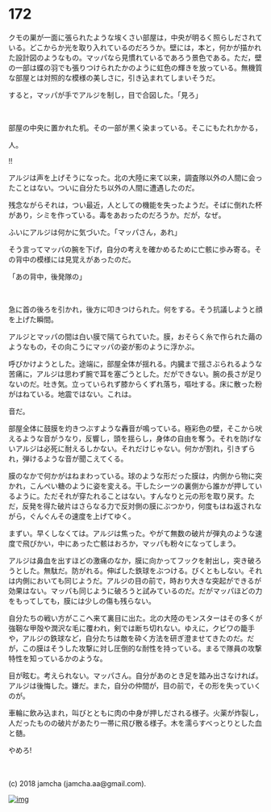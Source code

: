 # 172

クモの巣が一面に張られたような埃くさい部屋は，中央が明るく照らしだされている。どこからか光を取り入れているのだろうか。壁には，本と，何かが描かれた設計図のようなもの。マッパなら見慣れているであろう景色である。ただ，壁の一部は蝶の羽でも張りつけられたかのように虹色の輝きを放っている。無機質な部屋とは対照的な模様の美しさに，引き込まれてしまいそうだ。  

すると，マッパが手でアルジを制し，目で合図した。「見ろ」  

<br>  

部屋の中央に置かれた机。その一部が黒く染まっている。そこにもたれかかる，  

人。  

!!  

アルジは声を上げそうになった。北の大陸に来て以来，調査隊以外の人間に会ったことはない。ついに自分たち以外の人間に遭遇したのだ。  

残念ながらそれは，つい最近，人としての機能を失ったようだ。そばに倒れた杯があり，シミを作っている。毒をあおったのだろうか。だが，なぜ。  

ふいにアルジは何かに気づいた。「マッパさん，あれ」  

そう言ってマッパの腕を下げ，自分の考えを確かめるために亡骸に歩み寄る。その背中の模様には見覚えがあったのだ。  

「あの背中，後発隊の」  

<br>  

急に首の後ろを引かれ，後方に叩きつけられた。何をする。そう抗議しようと顔を上げた瞬間。  

アルジとマッパの間は白い膜で隔てられていた。膜，おそらく糸で作られた繭のようなもの，その向こうにマッパの姿が影のように浮かぶ。  

呼びかけようとした。途端に，部屋全体が揺れる。内臓まで揺さぶられるような苦痛に，アルジは思わず腕で耳を塞ごうとした。だができない。腕の長さが足りないのだ。吐き気。立っていられず膝からくずれ落ち，嘔吐する。床に散った粉がはねている。地震ではない。これは。  

音だ。  

部屋全体に鼓膜を灼きつぶすような轟音が鳴っている。極彩色の壁，そこから吠えるような音がうなり，反響し，頭を揺らし，身体の自由を奪う。それを防げないアルジは必死に耐えるしかない。それだけじゃない。何かが割れ，引きずられ，弾けるような音が聞こえてくる。  

膜のなかで何かがはねまわっている。球のような形だった膜は，内側から物に突かれ，こんぺい糖のように姿を変える。干したシーツの裏側から誰かが押しているように。ただそれが穿たれることはない。すんなりと元の形を取り戻す。ただ，反発を得た破片はさらなる力で反対側の膜にぶつかり，何度もはね返されながら，ぐんぐんその速度を上げてゆく。  

まずい。早くしなくては。アルジは焦った。やがて無数の破片が弾丸のような速度で飛びかい，中にあった亡骸はおろか，マッパも粉々になってしまう。  

アルジは鼻血を出すほどの激痛のなか，膜に向かってフックを射出し，突き破ろうとした。無駄だ。防がれる。伸ばした鉄球をぶつける。びくともしない。それは内側においても同じようだ。アルジの目の前で，時おり大きな突起ができるが効果はない。マッパも同じように破ろうと試みているのだ。だがマッパほどの力をもってしても，膜には少しの傷も残らない。  

自分たちの戦い方がここへ来て裏目に出た。北の大陸のモンスターはその多くが強靭な甲殻や潤沢な毛に覆われ，剣では断ち切れない。ゆえに，クビワの籠手や，アルジの鉄球など，自分たちは敵を砕く方法を研ぎ澄ませてきたのだ。だが，この膜はそうした攻撃に対し圧倒的な耐性を持っている。まるで隊員の攻撃特性を知っているかのような。  

目が眩む。考えられない。マッパさん。自分があのとき足を踏み出さなければ。アルジは後悔した。嫌だ。また，自分の仲間が，目の前で，その形を失っていくのが。  

車輪に飲み込まれ，叫びとともに肉の中身が押しだされる様子。火薬が炸裂し，人だったものの破片があたり一帯に飛び散る様子。木を濡らすべっとりとした血と髄。  

やめろ!  

<br>  
<br>  
(c) 2018 jamcha (jamcha.aa@gmail.com).  

[![img](http://i.creativecommons.org/l/by-nc-sa/4.0/88x31.png)](http://creativecommons.org/licenses/by-nc-sa/4.0/deed)
